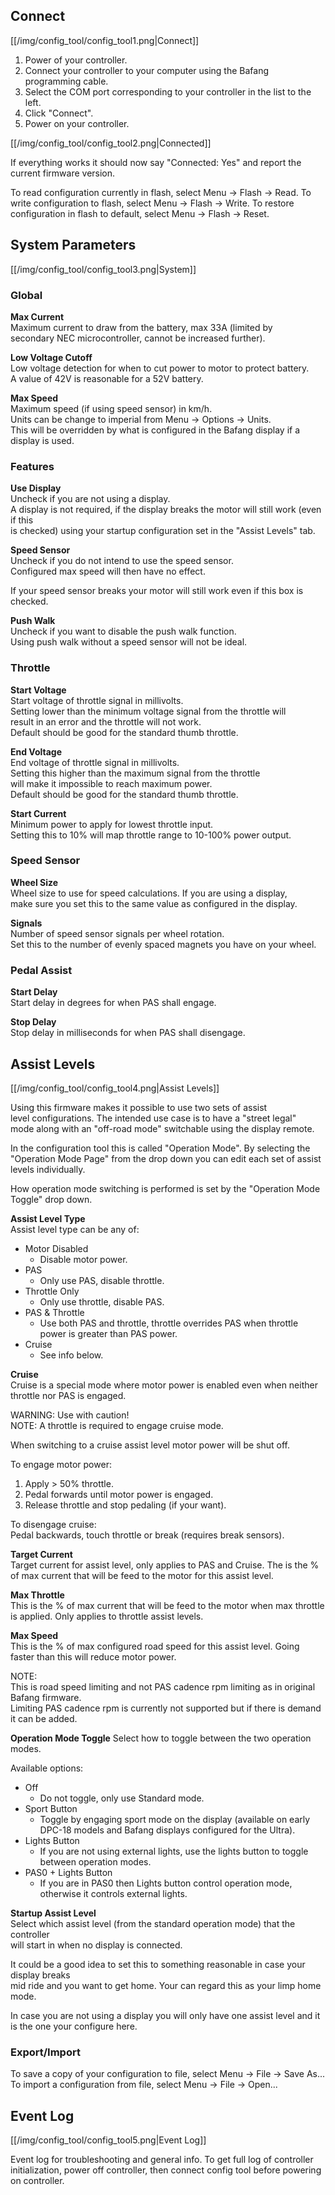 ## Connect
[[/img/config_tool/config_tool1.png|Connect]]

1. Power of your controller.
2. Connect your controller to your computer using the Bafang programming cable.
3. Select the COM port corresponding to your controller in the list to the left.
4. Click "Connect".
5. Power on your controller.

[[/img/config_tool/config_tool2.png|Connected]]

If everything works it should now say "Connected: Yes" and report the current firmware version.

To read configuration currently in flash, select Menu -> Flash -> Read.
To write configuration to flash, select Menu -> Flash -> Write.
To restore configuration in flash to default, select Menu -> Flash -> Reset.

## System Parameters
[[/img/config_tool/config_tool3.png|System]]

### Global

**Max Current**  
Maximum current to draw from the battery, max 33A  (limited by  
secondary NEC microcontroller, cannot be increased further). 

**Low Voltage Cutoff**  
Low voltage detection for when to cut power to motor to protect battery.  
A value of 42V is reasonable for a 52V battery.

**Max Speed**  
Maximum speed (if using speed sensor) in km/h.  
Units can be change to imperial from Menu -> Options -> Units.  
This will be overridden by what is configured in the Bafang display if a display is used.


### Features
**Use Display**  
Uncheck if you are not using a display.  
A display is not required, if the display breaks the motor will still work (even if this  
is checked) using your startup configuration set in the "Assist Levels" tab.

**Speed Sensor**  
Uncheck if you do not intend to use the speed sensor.  
Configured max speed will then have no effect.

If your speed sensor breaks your motor will still work even if this box is checked.


**Push Walk**  
Uncheck if you want to disable the push walk function.  
Using push walk without a speed sensor will not be ideal.


### Throttle

**Start Voltage**  
Start voltage of throttle signal in millivolts.  
Setting lower than the minimum voltage signal from the throttle will  
result in an error and the throttle will not work.  
Default should be good for the standard thumb throttle.

**End Voltage**  
End voltage of throttle signal in millivolts.  
Setting this higher than the maximum signal from the throttle  
will make it impossible to reach maximum power.  
Default should be good for the standard thumb throttle.

**Start Current**  
Minimum power to apply for lowest throttle input.  
Setting this to 10% will map throttle range to 10-100% power output.

### Speed Sensor

**Wheel Size**  
Wheel size to use for speed calculations. If you are using a display,  
make sure you set this to the same value as configured in the display.

**Signals**  
Number of speed sensor signals per wheel rotation.  
Set this to the number of evenly spaced magnets you have on your wheel.


### Pedal Assist

**Start Delay**  
Start delay in degrees for when PAS shall engage.

**Stop Delay**  
Stop delay in milliseconds for when PAS shall disengage.


## Assist Levels
[[/img/config_tool/config_tool4.png|Assist Levels]]

Using this firmware makes it possible to use two sets of assist  
level configurations. The intended use case is to have a "street legal"  
mode along with an "off-road mode" switchable using the display remote.

In the configuration tool this is called "Operation Mode". By selecting the  
"Operation Mode Page" from the drop down you can edit each set of assist levels individually.

How operation mode switching is performed is set by the "Operation Mode Toggle" drop down.


**Assist Level Type**  
Assist level type can be any of:
* Motor Disabled
  - Disable motor power.
* PAS
  - Only use PAS, disable throttle.
* Throttle Only
  - Only use throttle, disable PAS.
* PAS & Throttle
  - Use both PAS and throttle, throttle overrides PAS when throttle power is greater than PAS power.
* Cruise
  - See info below.

**Cruise**  
Cruise is a special mode where motor power is enabled even when neither throttle nor PAS is engaged.  

WARNING: Use with caution!  
NOTE: A throttle is required to engage cruise mode.  

When switching to a cruise assist level motor power will be shut off.

To engage motor power:  
1. Apply > 50% throttle.
2. Pedal forwards until motor power is engaged.
3. Release throttle and stop pedaling (if your want).

To disengage cruise:  
Pedal backwards, touch throttle or break (requires break sensors).


**Target Current**  
Target current for assist level, only applies to PAS and Cruise.
The is the % of max current that will be feed to the motor for this assist level.

**Max Throttle**  
This is the % of max current that will be feed to the motor when max throttle is applied.
Only applies to throttle assist levels.

**Max Speed**  
This is the % of max configured road speed for this assist level.
Going faster than this will reduce motor power.

NOTE:  
This is road speed limiting and not PAS cadence rpm limiting as in original Bafang firmware.  
Limiting PAS cadence rpm is currently not supported but if there is demand it can be added.


**Operation Mode Toggle**
Select how to toggle between the two operation modes.

Available options:
* Off
  - Do not toggle, only use Standard mode.
* Sport Button
  - Toggle by engaging sport mode on the display (available on early DPC-18 models and Bafang displays configured for the Ultra).
* Lights Button
  - If you are not using external lights, use the lights button to toggle between operation modes.
* PAS0 + Lights Button
  - If you are in PAS0 then Lights button control operation mode, otherwise it controls external lights.

**Startup Assist Level**  
Select which assist level (from the standard operation mode) that the controller    
will start in when no display is connected.

It could be a good idea to set this to something reasonable in case your display breaks  
mid ride and you want to get home. Your can regard this as your limp home mode.

In case you are not using a display you will only have one assist level and it is the one your configure here.


### Export/Import
To save a copy of your configuration to file, select Menu -> File -> Save As...  
To import a configuration from file, select Menu -> File -> Open...

## Event Log
[[/img/config_tool/config_tool5.png|Event Log]]

Event log for troubleshooting and general info. To get full log of controller  
initialization, power off controller, then connect config tool before powering on controller.
